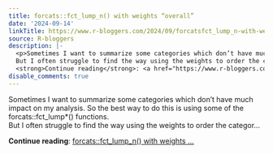 ```yaml
---
title: forcats::fct_lump_n() with weights “overall”
date: '2024-09-14'
linkTitle: https://www.r-bloggers.com/2024/09/forcatsfct_lump_n-with-weights-overall/
source: R-bloggers
description: |-
  <p>Sometimes I want to summarize some categories which don’t have much impact on my analysis. So the best way to do this is using some of the forcats::fct_lump*() functions.<br />
  But I often struggle to find the way using the weights to order the categor...</p>
  <strong>Continue reading</strong>: <a href="https://www.r-bloggers.com/2024/09/forcatsfct_lump_n-with-weights-overall/">forcats::fct_lump_n() with weights ...
disable_comments: true
---
```

<p>Sometimes I want to summarize some categories which don’t have much impact on my analysis. So the best way to do this is using some of the forcats::fct_lump*() functions.<br />
But I often struggle to find the way using the weights to order the categor...</p>
<strong>Continue reading</strong>: <a href="https://www.r-bloggers.com/2024/09/forcatsfct_lump_n-with-weights-overall/">forcats::fct_lump_n() with weights ...